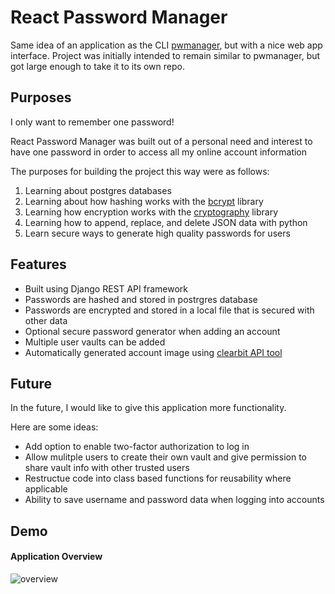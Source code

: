 # React Password Manager
Same idea of an application as the CLI [pwmanager](https://github.com/gmlesher/pwmanager), but with a nice web app interface. Project was initially intended to remain similar to pwmanager, but got large enough to take it to its own repo. 

## Purposes
I only want to remember one password!

React Password Manager was built out of a personal need and interest to have one password in order to access all my online account information

The purposes for building the project this way were as follows:
1. Learning about postgres databases
2. Learning about how hashing works with the [bcrypt](https://pypi.org/project/bcrypt/) library
3. Learning how encryption works with the [cryptography](https://pypi.org/project/cryptography/) library
4. Learning how to append, replace, and delete JSON data with python
5. Learn secure ways to generate high quality passwords for users

## Features
- Built using Django REST API framework
- Passwords are hashed and stored in postrgres database
- Passwords are encrypted and stored in a local file that is secured with other data
- Optional secure password generator when adding an account
- Multiple user vaults can be added
- Automatically generated account image using [clearbit API tool](https://clearbit.com/logo)

## Future
In the future, I would like to give this application more functionality. 

Here are some ideas:
- Add option to enable two-factor authorization to log in
- Allow mulitple users to create their own vault and give permission to share vault info with other trusted users
- Restructue code into class based functions for reusability where applicable
- Ability to save username and password data when logging into accounts

## Demo

#### Application Overview
![overview](https://user-images.githubusercontent.com/70789983/149445048-56271396-8191-4b47-92c0-9fddc502ee54.gif)
